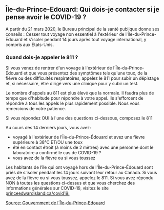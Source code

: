 ## Île-du-Prince-Edouard: Qui dois-je contacter si je pense avoir le COVID-19 ?

A partir du 21 mars 2020, le Bureau principal de la santé publique donne ses conseils : Cesser tout voyage non essentiel à l'extérieur de l'Île-du-Prince-Édouard et s'isoler pendant 14 jours après tout voyage international, y compris aux États-Unis.

### Quand dois-je appeler le 811 ?

Si vous venez de rentrer d'un voyage à l'extérieur de l'Île-du-Prince-Édouard et que vous présentez des symptômes tels qu'une toux, de la fièvre ou des difficultés respiratoires, appelez le 811 pour subir un dépistage et, si nécessaire, être dirigé vers une clinique pour y subir un test.

Le nombre d'appels au 811 est plus élevé que la normale. Il faudra plus de temps que d'habitude pour répondre à votre appel. Ils s'efforcent de répondre à tous les appels le plus rapidement possible. Nous vous remercions de votre patience.

Si vous répondez OUI à l'une des questions ci-dessous, composez le 811

Au cours des 14 derniers jours, vous avez:

- voyagé à l'extérieur de l'Île-du-Prince-Édouard et avez une fièvre supérieure à 38°C ET/OU une toux
- été en contact étroit (à moins de 2 mètres) avec une personne dont le laboratoire a confirmé le cas de COVID-19 ?
- vous avez de la fièvre ou si vous toussez

Les habitants de l'île qui ont voyagé hors de l'Île-du-Prince-Édouard sont priés de s'isoler pendant les 14 jours suivant leur retour au Canada. Si vous avez de la fièvre ou si vous toussez, appelez le 811. Si vous avez répondu NON à toutes les questions ci-dessus et que vous cherchez des informations générales sur COVID-19, visitez le site [princeedwardisland.ca/covid19.](princeedwardisland.ca/covid19)

[Source: Gouvernment de l'Île-du-Prince-Edouard](https://www.princeedwardisland.ca/fr/information/sante-et-mieux-etre/infection-au-coronavirus-foire-aux-questions)
